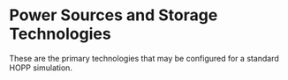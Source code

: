 # Power Sources and Storage Technologies

These are the primary technologies that may be configured for a standard HOPP simulation.
